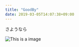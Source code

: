 ```yaml
---
title: "GoodBy"
date: 2019-03-05T14:07:38+09:00
---
```


さようなら

![This is a image](/addemo/images/goodbye.jpg)
